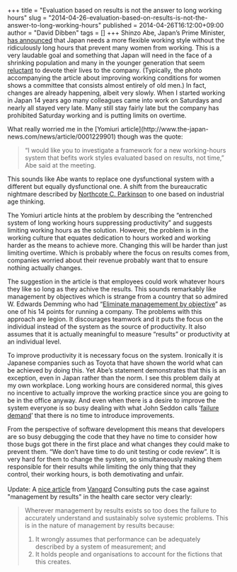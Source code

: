 +++
title = "Evaluation based on results is not the answer to long working hours"
slug = "2014-04-26-evaluation-based-on-results-is-not-the-answer-to-long-working-hours"
published = 2014-04-26T16:12:00+09:00
author = "David Dibben"
tags = []
+++
<span style="font-family: inherit;">Shinzo Abe, Japan’s Prime Minister,
[has announced](http://www.the-japan-news.com/news/article/0001229901)
that Japan needs a more flexible working style without the ridiculously
long hours that prevent many women from working. This is a very laudable
goal and something that Japan will need in the face of a shrinking
population and many in the younger generation that seem
[reluctant](http://www.japantimes.co.jp/news/2002/02/05/national/are-freeters-result-of-slump-source-of-next-one/)
to devote their lives to the company. (Typically, the photo accompanying
the article about improving working conditions for women shows a
committee that consists almost entirely of old men.) In fact, changes
are already happening, albeit very slowly. When I started working in
Japan 14 years ago many colleagues came into work on Saturdays and
nearly all stayed very late. Many still stay fairly late but the company
has prohibited Saturday working and is putting limits on overtime.
</span>

<span style="font-family: inherit;">  
</span><span style="font-family: inherit;">What really worried me in the
[Yomiuri article](http://www.the-japan-news.com/news/article/0001229901)
though was the quote:</span>

> <span style="font-family: inherit;">“I would like you to investigate a
> framework for a new working-hours system that befits work styles
> evaluated based on results, not time,” Abe said at the meeting.</span>

<span style="font-family: inherit;">This sounds like Abe wants to
replace one dysfunctional system with a different but equally
dysfunctional one. A shift from the bureaucratic nightmare described by
[Northcote C. Parkinson](http://www.economist.com/node/14116121) to one
based on industrial age thinking.</span>

<span style="font-family: inherit;">  
</span>

<span style="font-family: inherit;">The Yomiuri article hints at the
problem by describing the “entrenched system of long working hours
suppressing productivity” and suggests limiting working hours as the
solution. However, the problem is in the working culture that equates
dedication to hours worked and working harder as the means to achieve
more. Changing this will be harder than just limiting overtime. Which is
probably where the focus on results comes from, companies worried about
their revenue probably want that to ensure nothing actually
changes.</span>

<span style="font-family: inherit;">  
</span>

<span style="font-family: inherit;">The suggestion in the article is
that employees could work whatever hours they like so long as they
achive the results. This sounds remarkably like management by objectives
which is strange from a country that so admired W. Edwards Demming who
had “[Eliminate managemement by
objective](http://www.industryweek.com/mbo-stifle)” as one of his 14
points for running a company. The problems with this approach are
legion. It discourages teamwork and it puts the focus on the individual
instead of the system as the source of productivity. It also assumes
that it is actually meaningful to measure “results” or productivity at
an individual level. </span>

<span style="font-family: inherit;">  
</span>

<span style="font-family: inherit;">To improve productivity it is
necessary focus on the system. Ironically it is Japanese companies such
as Toyota that have shown the world what can be achieved by doing this.
Yet Abe’s statement demonstrates that this is an exception, even in
Japan rather than the norm. I see this problem daily at my own
workplace. Long working hours are considered normal, this gives no
incentive to actually improve the working practice since you are going
to be in the office anyway. And even when there is a desire to improve
the system everyone is so busy dealing with what John Seddon calls
‘[failure demand](http://www.systemsthinking.co.uk/6-12.asp)’ that there
is no time to introduce improvements.</span>

<span style="font-family: inherit;">  
</span>

<span style="font-family: inherit;">From the perspective of software
development this means that developers are so busy debugging the code
that they have no time to consider how those bugs got there in the first
place and what changes they could make to prevent them. “We don’t have
time to do unit testing or code review”. It is very hard for them to
change the system, so </span>simultaneously<span
style="font-family: inherit;"> making them responsible for their results
while limiting the only thing that they control, their working hours, is
both demotivating and unfair.</span>  
<span style="font-family: inherit;">  
</span><span style="font-family: inherit;">Update: </span><span
style="font-family: inherit;">A [nice
article](http://wellbeing.vanguard-method.com/2014/04/29/immunised-against-improvement-part-2/)
from [Vangard](http://wellbeing.vanguard-method.com/) Consulting puts
the case against "management by results" in the health care sector very
clearly:</span>  

> Wherever management by results exists so too does the failure to
> accurately understand and sustainably solve systemic problems. This is
> in the nature of management by results because:  
>
> 1.  It wrongly assumes that performance can be adequately described by
>     a system of measurement; and
> 2.  It holds people and organisations to account for the fictions that
>     this creates.
